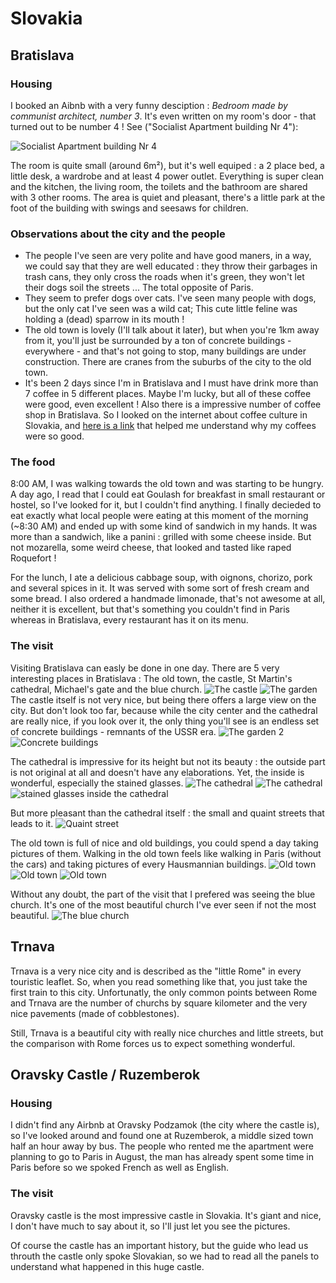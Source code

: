 # Slovakia

## Bratislava

### Housing

I booked an Aibnb with a very funny desciption : *Bedroom made by communist architect, number 3*.
It's even written on my room's door - that turned out to be number 4 ! See ("Socialist Apartment building Nr 4"):

![Socialist Apartment building Nr 4](./img/socialist_room.jpg)

The room is quite small (around 6m²), but it's well equiped : a 2 place bed, a little desk, a wardrobe and at least 4 power outlet.
Everything is super clean and the kitchen, the living room, the toilets and the bathroom are shared with 3 other rooms.
The area is quiet and pleasant, there's a little park at the foot of the building with swings and seesaws for children.

### Observations about the city and the people

- The people I've seen are very polite and have good maners, in a way, we could say that they are well educated : they throw their garbages in trash cans, they only cross the roads when it's green, they won't let their dogs soil the streets ... The total opposite of Paris.
- They seem to prefer dogs over cats. I've seen many people with dogs, but the only cat I've seen was a wild cat; This cute little feline was holding a (dead) sparrow in its mouth !
- The old town is lovely (I'll talk about it later), but when you're 1km away from it, you'll just be surrounded by a ton of concrete buildings - everywhere - and that's not going to stop, many buildings are under construction. There are cranes from the suburbs of the city to the old town.
- It's been 2 days since I'm in Bratislava and I must have drink more than 7 coffee in 5 different places. Maybe I'm lucky, but all of these coffee were good, even excellent ! Also there is a impressive number of coffee shop in Bratislava. So I looked on the internet about coffee culture in Slovakia, and [here is a link](https://www.visitbratislava.com/your-visit/wining-and-dining/coffee/) that helped me understand why my coffees were so good.

### The food

8:00 AM, I was walking towards the old town and was starting to be hungry. A day ago, I read that I could eat Goulash for breakfast in small restaurant or hostel, so I've looked for it, but I couldn't find anything. I finally decieded to eat exactly what local people were eating at this moment of the morning (~8:30 AM) and ended up with some kind of sandwich in my hands.
It was more than a sandwich, like a panini : grilled with some cheese inside. But not mozarella, some weird cheese, that looked and tasted like raped Roquefort !

For the lunch, I ate a delicious cabbage soup, with oignons, chorizo, pork and several spices in it. It was served with some sort of fresh cream and some bread.
I also ordered a handmade limonade, that's not awesome at all, neither it is excellent, but that's something you couldn't find in Paris whereas in Bratislava, every restaurant has it on its menu.

### The visit

Visiting Bratislava can easly be done in one day. There are 5 very interesting places in Bratislava : The old town, the castle, St Martin's cathedral, Michael's gate and the blue church.
![The castle](./img/castle.jpg)
![The garden](./img/castle_garden.jpg)
The castle itself is not very nice, but being there offers a large  view on the city. But don't look too far, because while the city center and the cathedral are really nice, if you look over it, the only thing you'll see is an endless set of concrete buildings - remnants of the USSR era.
![The garden 2](./img/castle_garden2.jpg)
![Concrete buildings](./img/concrete_buildings.jpg)

The cathedral is impressive for its height but not its beauty : the outside part is not original at all and doesn't have any elaborations. Yet, the inside is wonderful, especially the stained glasses.
![The cathedral](./img/cathedral2.jpg)
![The cathedral](./img/cathedral.jpg)
![stained glasses inside the cathedral](./img/stained_glasses.jpg)

But more pleasant than the cathedral itself : the small and quaint streets that leads to it.
![Quaint street](./img/quaint_street.jpg)

The old town is full of nice and old buildings, you could spend a day taking pictures of them. Walking in the old town feels like walking in Paris (without the cars) and taking pictures of every Hausmannian buildings.
![Old town](./img/city_center.jpg)
![Old town](./img/city_center2.jpg)
![Old town](./img/city_center3.jpg)

Without any doubt, the part of the visit that I prefered was seeing the blue church. It's one of the most beautiful church I've ever seen if not the most beautiful.
![The blue church](./img/blue_church.jpg)



## Trnava

Trnava is a very nice city and is described as the "little Rome" in every touristic leaflet. So, when you read something like that, you just take the first train to this city. Unfortunatly, the only common points between Rome and Trnava are the number of churchs by square kilometer and the very nice pavements (made of cobblestones).

Still, Trnava is a beautiful city with really nice churches and little streets, but the comparison with Rome forces us to expect something wonderful.

## Oravsky Castle / Ruzemberok

### Housing

I didn't find any Airbnb at Oravsky Podzamok (the city where the castle is), so I've looked around and found one at Ruzemberok, a middle sized town half an hour away by bus.
The people who rented me the apartment were planning to go to Paris in August, the man has already spent some time in Paris before so we spoked French as well as English.

### The visit

Oravsky castle is the most impressive castle in Slovakia. It's giant and nice, I don't have much to say about it, so I'll just let you see the pictures.



Of course the castle has an important history, but the guide who lead us throuth the castle only spoke Slovakian, so we had to read all the panels to understand what happened in this huge castle.
